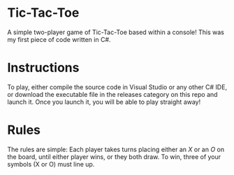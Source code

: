 # Tic-Tac-Toe
A simple two-player game of Tic-Tac-Toe based within a console! This was my first piece of code written in C#.

# Instructions
To play, either compile the source code in Visual Studio or any other C# IDE, or download the executable file in the releases category on this repo and launch it. Once you launch it, you will be able to play straight away! 

# Rules
The rules are simple: Each player takes turns placing either an *X* or an *O* on the board, until either player wins, or they both draw. To win, three of your symbols (X or O) must line up. 
